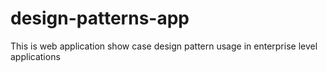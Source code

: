 # design-patterns-app
This is web application show case design pattern usage in enterprise level applications
